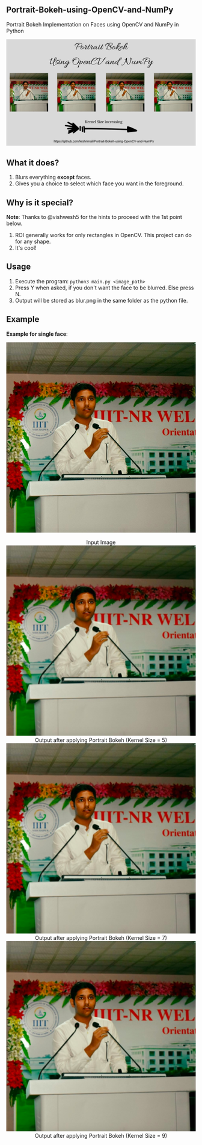 ## Portrait-Bokeh-using-OpenCV-and-NumPy

Portrait Bokeh Implementation on Faces using OpenCV and NumPy in Python

<img src="portrait-bokeh-cover.jpg"/>

## What it does?

1. Blurs everything **except** faces. 
2. Gives you a choice to select which face you want in the foreground.

## Why is it special?

**Note**: Thanks to @vishwesh5 for the hints to proceed with the 1st point below.

1. ROI generally works for only rectangles in OpenCV. This project can do for any shape. 
2. It's cool! 

## Usage

1. Execute the program: `python3 main.py <image_path>`
2. Press Y when asked, if you don't want the face to be blurred. Else press N.
3. Output will be stored as blur.png in the same folder as the python file.

## Example

**Example for single face**:

<img src="sample.png"/><center>Input Image</center>
<img src="blur_5.png"/><center>Output after applying Portrait Bokeh (Kernel Size = 5)</center>
<img src="blur_7.png"/><center>Output after applying Portrait Bokeh (Kernel Size = 7)</center>
<img src="blur_9.png"/><center>Output after applying Portrait Bokeh (Kernel Size = 9)</center>
